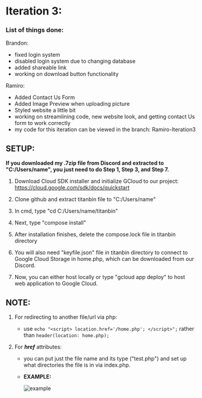 # Iteration 3:
### **List of things done:**
Brandon:
- fixed login system
- disabled login system due to changing database
- added shareable link
- working on download button functionality

Ramiro: 
- Added Contact Us Form
- Added Image Preview when uploading picture
- Styled website a little bit
- working on streamlining code, new website look, and getting contact Us form to work correctly
- my code for this iteration can be viewed in the branch: Ramiro-Iteration3 


## **SETUP:**

**If you downloaded my .7zip file from Discord and extracted to "C:/Users/name", you just need to do Step 1, Step 3, and Step 7.**

1. Download Cloud SDK installer and initialize GCloud to our project: https://cloud.google.com/sdk/docs/quickstart

2. Clone github and extract titanbin file to "C:/Users/name" 

3. In cmd, type "cd C:/Users/name/titanbin"

4. Next, type "compose install"

5. After installation finishes, delete the compose.lock file in titanbin directory

6. You will also need "keyfile.json" file in titanbin directory to connect to Google Cloud Storage in home.php, which can be downloaded from our Discord.

7. Now, you can either host locally or type "gcloud app deploy" to host web application to Google Cloud. 


## NOTE:
1) For redirecting to another file/url via php:

    - use ```echo "<script> location.href='/home.php'; </script>";``` rather than ```header(location: home.php);```

2) For **_href_** attributes:
    - you can put just the file name and its type ("test.php") and set up what directories the file is in via index.php.

    - **EXAMPLE:**

       ![example](https://user-images.githubusercontent.com/55907638/135773345-4fa579a4-65d7-45b6-a6d9-26f998cff46f.png)

